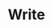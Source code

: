 ---
title: "Write"
permalink: /categories/write/
layout: category
author_profile: false
taxonomy: Write
---